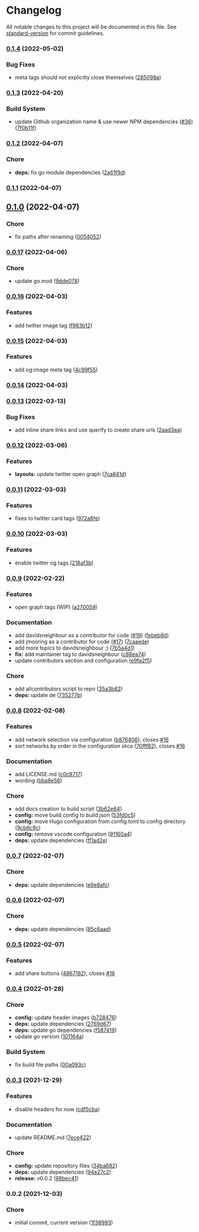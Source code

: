# Changelog

All notable changes to this project will be documented in this file. See [standard-version](https://github.com/conventional-changelog/standard-version) for commit guidelines.

### [0.1.4](https://github.com/davidsneighbour/hugo-sitemap/compare/v0.1.3...v0.1.4) (2022-05-02)


### Bug Fixes

* meta tags should not explicitly close themselves ([285098a](https://github.com/davidsneighbour/hugo-sitemap/commit/285098a45cac60301aec68fc69b79913f68c7b1d))

### [0.1.3](https://github.com/davidsneighbour/hugo-sitemap/compare/v0.1.2...v0.1.3) (2022-04-20)


### Build System

* update Github organization name & use newer NPM dependencies ([#36](https://github.com/davidsneighbour/hugo-sitemap/issues/36)) ([7f0b11f](https://github.com/davidsneighbour/hugo-sitemap/commit/7f0b11fa17434f7c8da28dc4833682b818852d69))

### [0.1.2](https://github.com/davidsneighbour/hugo-social/compare/v0.1.1...v0.1.2) (2022-04-07)


### Chore

* **deps:** fix go module dependencies ([2a61f9d](https://github.com/davidsneighbour/hugo-social/commit/2a61f9db9df3a0a86a31542b87911b4916ef2706))

### [0.1.1](https://github.com/davidsneighbour/hugo-social/compare/v0.1.0...v0.1.1) (2022-04-07)

## [0.1.0](https://github.com/davidsneighbour/hugo-social/compare/v0.0.17...v0.1.0) (2022-04-07)


### Chore

* fix paths after renaming ([0054052](https://github.com/davidsneighbour/hugo-social/commit/005405295d7c7e969d073cef3c3cec873f017c84))

### [0.0.17](https://github.com/davidsneighbour/hugo-social/compare/v0.0.16...v0.0.17) (2022-04-06)


### Chore

* update go.mod ([9dde078](https://github.com/davidsneighbour/hugo-social/commit/9dde07866507d1a7cd00075c724071486951291c))

### [0.0.16](https://github.com/davidsneighbour/hugo-social/compare/v0.0.15...v0.0.16) (2022-04-03)


### Features

* add twitter image tag ([f983b12](https://github.com/davidsneighbour/hugo-social/commit/f983b12d7e8c621c7b572869cd7cc0564ae8561c))

### [0.0.15](https://github.com/davidsneighbour/hugo-social/compare/v0.0.14...v0.0.15) (2022-04-03)


### Features

* add og:image meta tag ([4c99f55](https://github.com/davidsneighbour/hugo-social/commit/4c99f55aa2e4e777cfe25524b6f3e16d511da4af))

### [0.0.14](https://github.com/davidsneighbour/hugo-social/compare/v0.0.13...v0.0.14) (2022-04-03)

### [0.0.13](https://github.com/davidsneighbour/hugo-social/compare/v0.0.12...v0.0.13) (2022-03-13)


### Bug Fixes

* add inline share links and use querify to create share urls ([2aad3ea](https://github.com/davidsneighbour/hugo-social/commit/2aad3eac3b4911fb59b0c77789a5fc3f0f530ce9))

### [0.0.12](https://github.com/davidsneighbour/hugo-social/compare/v0.0.11...v0.0.12) (2022-03-06)


### Features

* **layouts:** update twitter open graph ([7ca841d](https://github.com/davidsneighbour/hugo-social/commit/7ca841d741c3c29d30043de7ea1c5cfa03498c96))

### [0.0.11](https://github.com/davidsneighbour/hugo-social/compare/v0.0.10...v0.0.11) (2022-03-03)


### Features

* fixes to twitter card tags ([972a8fe](https://github.com/davidsneighbour/hugo-social/commit/972a8fe46cd16216081cd82a829ec6230daea76c))

### [0.0.10](https://github.com/davidsneighbour/hugo-social/compare/v0.0.9...v0.0.10) (2022-03-03)


### Features

* enable twitter og tags ([218af3b](https://github.com/davidsneighbour/hugo-social/commit/218af3b6da088772d1808347d0ec536e1d5a1843))

### [0.0.9](https://github.com/davidsneighbour/hugo-social/compare/v0.0.8...v0.0.9) (2022-02-22)


### Features

* open graph tags (WIP) ([a270059](https://github.com/davidsneighbour/hugo-social/commit/a270059d2778ab85fae2ade9cc66ba191729c10c))


### Documentation

* add davidsneighbour as a contributor for code ([#19](https://github.com/davidsneighbour/hugo-social/issues/19)) ([febeb8d](https://github.com/davidsneighbour/hugo-social/commit/febeb8d91dee3ec8cbead5ba25c21c16c738bc8a))
* add jmooring as a contributor for code ([#17](https://github.com/davidsneighbour/hugo-social/issues/17)) ([7caaede](https://github.com/davidsneighbour/hugo-social/commit/7caaede153977768499fc0b523959a07fd5d5d0a))
* add more topics to davidsneighbour ;) ([7b5a4d1](https://github.com/davidsneighbour/hugo-social/commit/7b5a4d170d22d9b6c6a998cd5079d3afc68afb10))
* **fix:** add maintainer tag to davidsneighbour ([c88ea74](https://github.com/davidsneighbour/hugo-social/commit/c88ea74e08e4390381c43d3f8785ee9e40d02bcb))
* update contributors section and configuration ([e9fa2f5](https://github.com/davidsneighbour/hugo-social/commit/e9fa2f5498fab6bb412a12bfc324299ea9b0908c))


### Chore

* add allcontributors script to repo ([35a3b82](https://github.com/davidsneighbour/hugo-social/commit/35a3b823b50b8ab2b58161ac7a4e79716cbeebc7))
* **deps:** update de ([735277b](https://github.com/davidsneighbour/hugo-social/commit/735277b768ce4bf454883eda0053ed271f53dc40))

### [0.0.8](https://github.com/davidsneighbour/hugo-social/compare/v0.0.7...v0.0.8) (2022-02-08)


### Features

* add network selection via configuration ([b876406](https://github.com/davidsneighbour/hugo-social/commit/b876406b6b0874b2940039e2eb987babb7aa7741)), closes [#16](https://github.com/davidsneighbour/hugo-social/issues/16)
* sort networks by order in the configuration slice ([70fff82](https://github.com/davidsneighbour/hugo-social/commit/70fff82b5a98038c78a797360c5048b3e0a8e0e2)), closes [#16](https://github.com/davidsneighbour/hugo-social/issues/16)


### Documentation

* add LICENSE.md ([c0c8717](https://github.com/davidsneighbour/hugo-social/commit/c0c871767914d9fde307546880aac656961fc91b))
* wording ([bba8e56](https://github.com/davidsneighbour/hugo-social/commit/bba8e563d408cb51dd7983261eb9d2b3310fea8d))


### Chore

* add docs creation to build script ([3b62e64](https://github.com/davidsneighbour/hugo-social/commit/3b62e64572fc71357cae493ba189a1f987cdee3b))
* **config:** move build config to build.json ([53fd0c5](https://github.com/davidsneighbour/hugo-social/commit/53fd0c5ee919f619dd508f5a7abefd720c208641))
* **config:** move Hugo configuration from config.toml to config directory ([9cb6c9c](https://github.com/davidsneighbour/hugo-social/commit/9cb6c9c9714136c06b95885517fae205ca039f41))
* **config:** remove vscode configuration ([91160a4](https://github.com/davidsneighbour/hugo-social/commit/91160a410b17df8d98087035bc094ad63d4af94a))
* **deps:** update dependencies ([ff1ad2e](https://github.com/davidsneighbour/hugo-social/commit/ff1ad2e8bccecb7cbf29a7800666c269baded5d1))

### [0.0.7](https://github.com/davidsneighbour/hugo-social/compare/v0.0.6...v0.0.7) (2022-02-07)


### Chore

* **deps:** update dependencies ([e9e8afc](https://github.com/davidsneighbour/hugo-social/commit/e9e8afc003b7a801e4a19aa71eefae5a5232af65))

### [0.0.6](https://github.com/davidsneighbour/hugo-social/compare/v0.0.5...v0.0.6) (2022-02-07)


### Chore

* **deps:** update dependencies ([85c6aad](https://github.com/davidsneighbour/hugo-social/commit/85c6aad1d97bb529782d61a9320365bee4b1dc9f))

### [0.0.5](https://github.com/davidsneighbour/hugo-social/compare/v0.0.4...v0.0.5) (2022-02-07)


### Features

* add share buttons ([4867182](https://github.com/davidsneighbour/hugo-social/commit/486718256fe755e28ec6c9b52f815654cd3a8500)), closes [#16](https://github.com/davidsneighbour/hugo-social/issues/16)

### [0.0.4](https://github.com/davidsneighbour/hugo-social/compare/v0.0.3...v0.0.4) (2022-01-28)


### Chore

* **config:** update header images ([b728476](https://github.com/davidsneighbour/hugo-social/commit/b728476dc9716daa0440e32c0694d911c890b424))
* **deps:** update dependencies ([2769d67](https://github.com/davidsneighbour/hugo-social/commit/2769d67667993eaa2cb7dbe9f7c9b79bb8771ef4))
* **deps:** update go dependencies ([f587419](https://github.com/davidsneighbour/hugo-social/commit/f5874198a8999a4587e97c763376c5989a08deea))
* update go version ([101164a](https://github.com/davidsneighbour/hugo-social/commit/101164a37ced2887f49b55428e2cd1a66eb7231f))


### Build System

* fix build file paths ([00a093c](https://github.com/davidsneighbour/hugo-social/commit/00a093c481c462a583a6b89f816af004c1ffe250))

### [0.0.3](https://github.com/davidsneighbour/hugo-social/compare/v0.0.2...v0.0.3) (2021-12-29)


### Features

* disable headers for now ([cdf5cba](https://github.com/davidsneighbour/hugo-social/commit/cdf5cba175fc4a2a6b528cf06e256b0e4a175ed8))


### Documentation

* update README.md ([7ece422](https://github.com/davidsneighbour/hugo-social/commit/7ece422ac05fa41e4f3ad30e3753dcf08036e61d))


### Chore

* **config:** update repository files ([34ba682](https://github.com/davidsneighbour/hugo-social/commit/34ba682ff9a6c836f2a675176f81e9d2a585f460))
* **deps:** update dependencies ([94e27c2](https://github.com/davidsneighbour/hugo-social/commit/94e27c243a43ec01209de6b2b44ce48436bebe28))
* **release:** v0.0.2 ([98bec41](https://github.com/davidsneighbour/hugo-social/commit/98bec418b1a3f3eec9a23e1116b5bf1621219c5c))

### 0.0.2 (2021-12-03)


### Chore

* initial commit, current version ([1f38993](https://github.com/davidsneighbour/hugo-social/commit/1f38993fd33c04a3227363bc1f556bc7c594ec2b))
